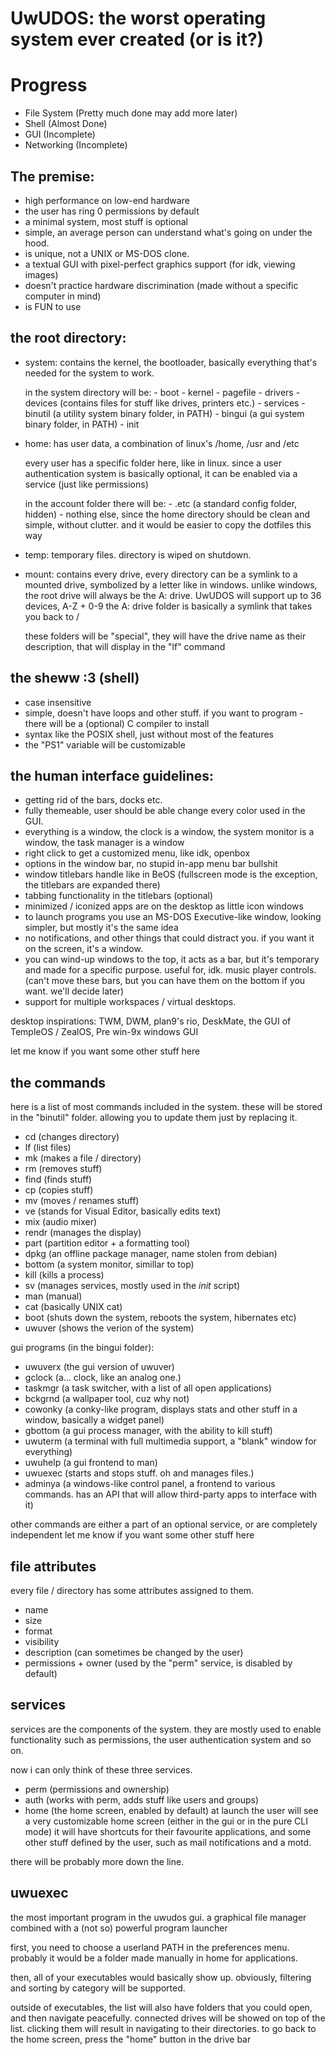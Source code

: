 # UwUDOS: the worst operating system ever created (or is it?)

# Progress
- File System (Pretty much done may add more later)
- Shell (Almost Done)
- GUI (Incomplete)
- Networking (Incomplete)

## The premise:
- high performance on low-end hardware
- the user has ring 0 permissions by default
- a minimal system, most stuff is optional
- simple, an average person can understand what's going on under the hood.
- is unique, not a UNIX or MS-DOS clone.
- a textual GUI with pixel-perfect graphics support (for idk, viewing images)
- doesn't practice hardware discrimination (made without a specific computer in mind)
- is FUN to use

## the root directory:

- system:
    contains the kernel, the bootloader, basically everything that's needed for the system to work.

    in the system directory will be:
        - boot
        - kernel
        - pagefile
        - drivers
        - devices (contains files for stuff like drives, printers etc.)
        - services
        - binutil (a utility system binary folder, in PATH)
        - bingui (a gui system binary folder, in PATH)
        - init

- home:
    has user data, a combination of linux's /home, /usr and /etc

    every user has a specific folder here, like in linux.
    since a user authentication system is basically optional, it can be enabled via a service (just like permissions)

    in the account folder there will be:
        - .etc (a standard config folder, hidden)
        - nothing else, since the home directory should be clean and simple, without clutter.
          and it would be easier to copy the dotfiles this way

- temp:
    temporary files. directory is wiped on shutdown.
- mount:
    contains every drive, every directory can be a symlink to a mounted drive, symbolized by a letter like in windows.
    unlike windows, the root drive will always be the A: drive.
    UwUDOS will support up to 36 devices, A-Z + 0-9
    the A: drive folder is basically a symlink that takes you back to /

    these folders will be "special", they will have the drive name as their description, that will display in the "lf" command

## the sheww :3 (shell)

- case insensitive
- simple, doesn't have loops and other stuff. if you want to program - there will be a (optional) C compiler to install
- syntax like the POSIX shell, just without most of the features
- the "PS1" variable will be customizable

## the human interface guidelines:

- getting rid of the bars, docks etc.
- fully themeable, user should be able change every color used in the GUI.
- everything is a window, the clock is a window, the system monitor is a window, the task manager is a window
- right click to get a customized menu, like idk, openbox
- options in the window bar, no stupid in-app menu bar bullshit
- window titlebars handle like in BeOS (fullscreen mode is the exception, the titlebars are expanded there)
- tabbing functionality in the titlebars (optional)
- minimized / iconized apps are on the desktop as little icon windows
- to launch programs you use an MS-DOS Executive-like window, looking simpler, but mostly it's the same idea
- no notifications, and other things that could distract you. if you want it on the screen, it's a window.
- you can wind-up windows to the top, it acts as a bar, but it's temporary and made for a specific purpose. useful for, idk. music player controls. (can't move these bars, but you can have them on the bottom if you want. we'll decide later)
- support for multiple workspaces / virtual desktops.

desktop inspirations: TWM, DWM, plan9's rio, DeskMate, the GUI of TempleOS / ZealOS, Pre win-9x windows GUI

let me know if you want some other stuff here

## the commands
here is a list of most commands included in the system. these will be stored in the "binutil" folder. allowing you to update them just by replacing it.

- cd (changes directory)
- lf (list files)
- mk (makes a file / directory)
- rm (removes stuff)
- find (finds stuff)
- cp (copies stuff)
- mv (moves / renames stuff)
- ve (stands for Visual Editor, basically edits text)
- mix (audio mixer)
- rendr (manages the display)
- part (partition editor + a formatting tool)
- dpkg (an offline package manager, name stolen from debian)
- bottom (a system monitor, simillar to top)
- kill (kills a process)
- sv (manages services, mostly used in the *init* script)
- man (manual)
- cat (basically UNIX cat)
- boot (shuts down the system, reboots the system, hibernates etc)
- uwuver (shows the verion of the system)

gui programs (in the bingui folder):

- uwuverx (the gui version of uwuver)
- gclock  (a... clock, like an analog one.)
- taskmgr (a task switcher, with a list of all open applications)
- bckgrnd (a wallpaper tool, cuz why not)
- cowonky (a conky-like program, displays stats and other stuff in a window, basically a widget panel)
- gbottom (a gui process manager, with the ability to kill stuff)
- uwuterm (a terminal with full multimedia support, a "blank" window for everything)
- uwuhelp (a gui frontend to man)
- uwuexec (starts and stops stuff. oh and manages files.)
- adminya (a windows-like control panel, a frontend to various commands. has an API that will allow third-party apps to interface with it)

other commands are either a part of an optional service, or are completely independent
let me know if you want some other stuff here

## file attributes
every file / directory has some attributes assigned to them.

- name
- size
- format
- visibility
- description (can sometimes be changed by the user)
- permissions + owner (used by the "perm" service, is disabled by default)

## services
services are the components of the system.
they are mostly used to enable functionality such as permissions, the user authentication system and so on.

now i can only think of these three services.
- perm (permissions and ownership)
- auth (works with perm, adds stuff like users and groups)
- home (the home screen, enabled by default)
    at launch the user will see a very customizable home screen (either in the gui or in the pure CLI mode)
    it will have shortcuts for their favourite applications, and some other stuff defined by the user, such as mail notifications and a motd.

there will be probably more down the line.

## uwuexec
the most important program in the uwudos gui.
a graphical file manager combined with a (not so) powerful program launcher

first, you need to choose a userland PATH in the preferences menu.
probably it would be a folder made manually in home for applications.

then, all of your executables would basically show up.
obviously, filtering and sorting by category will be supported.

outside of executables, the list will also have folders that you could open, and then navigate peacefully.
connected drives will be showed on top of the list. clicking them will result in navigating to their directories.
to go back to the home screen, press the "home" button in the drive bar
